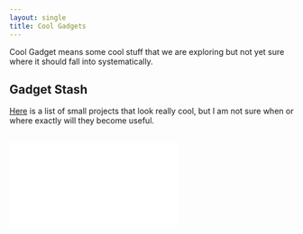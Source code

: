 ```yaml
---
layout: single
title: Cool Gadgets
---
```


Cool Gadget means some cool stuff that we are exploring but not yet sure where it should fall into systematically.

## Gadget Stash

[Here](./gadget-stash.md) is a list of small projects that look really cool, but I am not sure when or where exactly will they become useful.

<br/>

<iframe data-aa="1180197" src="//acceptable.a-ads.com/1180197" scrolling="no" style="border:0px; padding:0; overflow:hidden" allowtransparency="true"></iframe>


